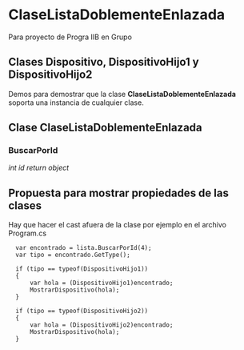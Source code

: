 # ClaseListaDoblementeEnlazada
Para proyecto de Progra IIB en Grupo

## Clases Dispositivo, DispositivoHijo1 y DispositivoHijo2

Demos para demostrar que la clase **ClaseListaDoblementeEnlazada** soporta una instancia de cualquier clase.


## Clase ClaseListaDoblementeEnlazada

### BuscarPorId
  *int id*
  *return object*


## Propuesta para mostrar propiedades de las clases

Hay que hacer el cast afuera de la clase por ejemplo en el archivo Program.cs

```
  var encontrado = lista.BuscarPorId(4);
  var tipo = encontrado.GetType();

  if (tipo == typeof(DispositivoHijo1))
  {
      var hola = (DispositivoHijo1)encontrado;
      MostrarDispositivo(hola);
  }

  if (tipo == typeof(DispositivoHijo2))
  {
      var hola = (DispositivoHijo2)encontrado;
      MostrarDispositivo(hola);
  }
```
